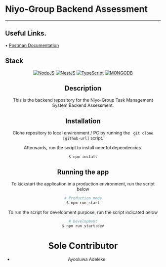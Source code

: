 # Niyo-Group Backend Assessment

---

## Useful Links.

•⁠  ⁠[Postman Documentation](https://documenter.getpostman.com/view/27074715/2sA3QmDuXM)

## Stack

<div align="center">

<a href="">![NodeJS](https://img.shields.io/badge/node.js-6DA55F?style=for-the-badge&logo=node.js&logoColor=white)</a>
<a href="">![NestJS](https://img.shields.io/badge/nestjs-%23E0234E.svg?style=for-the-badge&logo=nestjs&logoColor=white)</a>
<a href="">![TypeScript](https://img.shields.io/badge/typescript-%23007ACC.svg?style=for-the-badge&logo=typescript&logoColor=white)</a>
<a href="">![MONGODB](https://img.shields.io/badge/mongodb-%23007ACC.svg?style=for-the-badge&logo=mongodb&logoColor=white)</a>

</div>

<div align="center">




## Description

This is the backend repository for the Niyo-Group Task Management System Backend Assessment.

## Installation
Clone repository to local environment / PC by running the ``` git clone [github-url]```  script.

Afterwards, run the script to install needful dependencies.
```
$ npm install
```

## Running the app
To kickstart the application in a production environment, run the script below
```bash
# Production mode
$ npm run start
```

To run the script for development purpose, run the script indicated below

```bash
# Development
$ npm run start:dev
```

# Sole Contributor

- Ayooluwa Adeleke